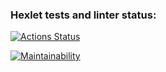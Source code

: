 ### Hexlet tests and linter status:
[![Actions Status](https://github.com/Neizzzy/php-project-48/actions/workflows/hexlet-check.yml/badge.svg)](https://github.com/Neizzzy/php-project-48/actions)

[![Maintainability](https://qlty.sh/badges/95680660-105c-41fd-9957-8fbc70b6a947/maintainability.svg)](https://qlty.sh/gh/Neizzzy/projects/php-project-48)